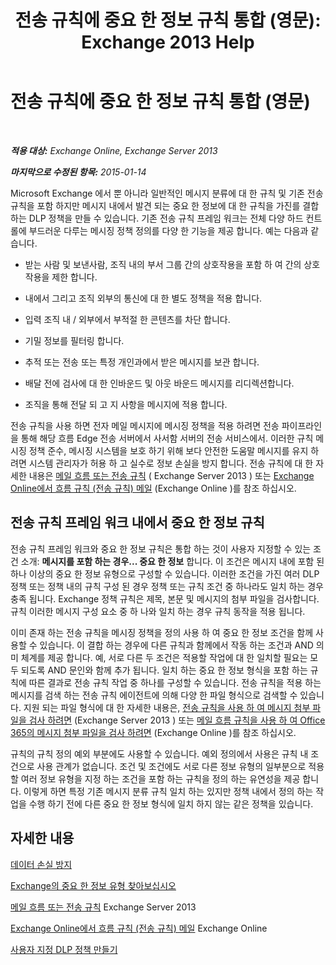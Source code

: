 ﻿---
title: '전송 규칙에 중요 한 정보 규칙 통합 (영문): Exchange 2013 Help'
TOCTitle: 전송 규칙에 중요 한 정보 규칙 통합 (영문)
ms:assetid: feb014a7-89dd-4f2d-a06d-52806ce435d4
ms:mtpsurl: https://technet.microsoft.com/ko-kr/library/JJ150583(v=EXCHG.150)
ms:contentKeyID: 50482328
ms.date: 05/22/2018
mtps_version: v=EXCHG.150
ms.translationtype: MT
---

# 전송 규칙에 중요 한 정보 규칙 통합 (영문)

 

_**적용 대상:** Exchange Online, Exchange Server 2013_

_**마지막으로 수정된 항목:** 2015-01-14_

Microsoft Exchange 에서 뿐 아니라 일반적인 메시지 분류에 대 한 규칙 및 기존 전송 규칙을 포함 하지만 메시지 내에서 발견 되는 중요 한 정보에 대 한 규칙을 가진를 결합 하는 DLP 정책을 만들 수 있습니다. 기존 전송 규칙 프레임 워크는 전체 다양 하드 컨트롤에 부드러운 다루는 메시징 정책 정의를 다양 한 기능을 제공 합니다. 예는 다음과 같습니다.

  - 받는 사람 및 보낸사람, 조직 내의 부서 그룹 간의 상호작용을 포함 하 여 간의 상호작용을 제한 합니다.

  - 내에서 그리고 조직 외부의 통신에 대 한 별도 정책을 적용 합니다.

  - 입력 조직 내 / 외부에서 부적절 한 콘텐츠를 차단 합니다.

  - 기밀 정보를 필터링 합니다.

  - 추적 또는 전송 또는 특정 개인과에서 받은 메시지를 보관 합니다.

  - 배달 전에 검사에 대 한 인바운드 및 아웃 바운드 메시지를 리디렉션합니다.

  - 조직을 통해 전달 되 고 지 사항을 메시지에 적용 합니다.

전송 규칙을 사용 하면 전자 메일 메시지에 메시징 정책을 적용 하려면 전송 파이프라인을 통해 해당 흐름 Edge 전송 서버에서 사서함 서버의 전송 서비스에서. 이러한 규칙 메시징 정책 준수, 메시징 시스템을 보호 하기 위해 보다 안전한 도움말 메시지를 유지 하려면 시스템 관리자가 허용 하 고 실수로 정보 손실을 방지 합니다. 전송 규칙에 대 한 자세한 내용은 [메일 흐름 또는 전송 규칙](mail-flow-rules-transport-rules-in-exchange-2013-exchange-2013-help.md) ( Exchange Server 2013 ) 또는 [Exchange Online에서 흐름 규칙 (전송 규칙) 메일](https://technet.microsoft.com/ko-kr/library/jj919238\(v=exchg.150\)) (Exchange Online )를 참조 하십시오.

## 전송 규칙 프레임 워크 내에서 중요 한 정보 규칙

전송 규칙 프레임 워크와 중요 한 정보 규칙은 통합 하는 것이 사용자 지정할 수 있는 조건 소개: **메시지를 포함 하는 경우... 중요 한 정보** 합니다. 이 조건은 메시지 내에 포함 된 하나 이상의 중요 한 정보 유형으로 구성할 수 있습니다. 이러한 조건을 가진 여러 DLP 정책 또는 정책 내의 규칙 구성 된 경우 정책 또는 규칙 조건 중 하나라도 일치 하는 경우 충족 됩니다. Exchange 정책 규칙은 제목, 본문 및 메시지의 첨부 파일을 검사합니다. 규칙 이러한 메시지 구성 요소 중 하 나와 일치 하는 경우 규칙 동작을 적용 됩니다.

이미 존재 하는 전송 규칙을 메시징 정책을 정의 사용 하 여 중요 한 정보 조건을 함께 사용할 수 있습니다. 이 결합 하는 경우에 다른 규칙과 함께에서 작동 하는 조건과 AND 의미 체계를 제공 합니다. 예, 서로 다른 두 조건은 적용할 작업에 대 한 일치할 필요는 모두 되도록 AND 문인와 함께 추가 됩니다. 일치 하는 중요 한 정보 형식을 포함 하는 규칙에 따른 결과로 전송 규칙 작업 중 하나를 구성할 수 있습니다. 전송 규칙을 적용 하는 메시지를 검색 하는 전송 규칙 에이전트에 의해 다양 한 파일 형식으로 검색할 수 있습니다. 지원 되는 파일 형식에 대 한 자세한 내용은, [전송 규칙을 사용 하 여 메시지 첨부 파일을 검사 하려면](use-transport-rules-to-inspect-message-attachments-exchange-2013-help.md) (Exchange Server 2013 ) 또는 [메일 흐름 규칙을 사용 하 여 Office 365의 메시지 첨부 파일을 검사 하려면](https://technet.microsoft.com/ko-kr/library/jj919236\(v=exchg.150\)) (Exchange Online )를 참조 하십시오.

규칙의 규칙 정의 예외 부분에도 사용할 수 있습니다. 예외 정의에서 사용은 규칙 내 조건으로 사용 관계가 없습니다. 조건 및 조건에도 서로 다른 정보 유형의 일부분으로 적용할 여러 정보 유형을 지정 하는 조건을 포함 하는 규칙을 정의 하는 유연성을 제공 합니다. 이렇게 하면 특정 기존 메시지 분류 규칙 일치 하는 있지만 정책 내에서 정의 하는 작업을 수행 하기 전에 다른 중요 한 정보 형식에 일치 하지 않는 같은 정책을 있습니다.

## 자세한 내용

[데이터 손실 방지](technical-overview-of-dlp-data-loss-prevention-in-exchange.md)

[Exchange의 중요 한 정보 유형 찾아보십시오](what-the-sensitive-information-types-in-exchange-look-for-exchange-online-help.md)

[메일 흐름 또는 전송 규칙](mail-flow-rules-transport-rules-in-exchange-2013-exchange-2013-help.md) Exchange Server 2013

[Exchange Online에서 흐름 규칙 (전송 규칙) 메일](https://technet.microsoft.com/ko-kr/library/jj919238\(v=exchg.150\)) Exchange Online

[사용자 지정 DLP 정책 만들기](create-a-custom-dlp-policy-exchange-2013-help.md)

